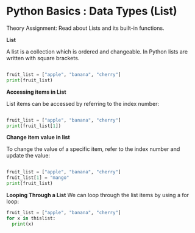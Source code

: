 # Python Basics : Data Types (List)

Theory Assignment: Read about Lists and its built-in functions.

**List**

A list is a collection which is ordered and changeable. In Python lists are written with square brackets.

```python

fruit_list = ["apple", "banana", "cherry"]
print(fruit_list)

```

**Accessing items in List**

List items can be accessed by referring to the index number:

```python

fruit_list = ["apple", "banana", "cherry"]
print(fruit_list[1])

```

**Change item value in list**

To change the value of a specific item, refer to the index number and update the value:

```python

fruit_list = ["apple", "banana", "cherry"]
fruit_list[1] = "mango"
print(fruit_list)

```

**Looping Through a List**
We can loop through the list items by using a for loop:

```python
fruit_list = ["apple", "banana", "cherry"]
for x in thislist:
  print(x)
```
